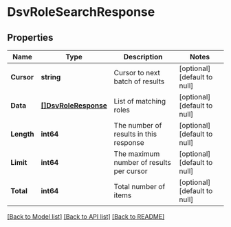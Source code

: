 # DsvRoleSearchResponse

## Properties
Name | Type | Description | Notes
------------ | ------------- | ------------- | -------------
**Cursor** | **string** | Cursor to next batch of results | [optional] [default to null]
**Data** | [**[]DsvRoleResponse**](RoleResponse.md) | List of matching roles | [optional] [default to null]
**Length** | **int64** | The number of results in this response | [optional] [default to null]
**Limit** | **int64** | The maximum number of results per cursor | [optional] [default to null]
**Total** | **int64** | Total number of items | [optional] [default to null]

[[Back to Model list]](../README.md#documentation-for-models) [[Back to API list]](../README.md#documentation-for-api-endpoints) [[Back to README]](../README.md)

